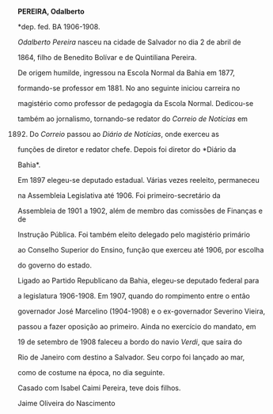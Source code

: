 **PEREIRA, Odalberto**



\*dep. fed. BA 1906-1908.



*Odalberto Pereira* nasceu na cidade de Salvador no dia 2 de abril de

1864, filho de Benedito Bolívar e de Quintiliana Pereira.



De origem humilde, ingressou na Escola Normal da Bahia em 1877,

formando-se professor em 1881. No ano seguinte iniciou carreira no

magistério como professor de pedagogia da Escola Normal. Dedicou-se

também ao jornalismo, tornando-se redator do *Correio de Notícias* em

1892. Do *Correio* passou ao *Diário de Notícias*, onde exerceu as

funções de diretor e redator chefe. Depois foi diretor do *Diário da

Bahia*.



Em 1897 elegeu-se deputado estadual. Várias vezes reeleito, permaneceu

na Assembleia Legislativa até 1906. Foi primeiro-secretário da

Assembleia de 1901 a 1902, além de membro das comissões de Finanças e de

Instrução Pública. Foi também eleito delegado pelo magistério primário

ao Conselho Superior do Ensino, função que exerceu até 1906, por escolha

do governo do estado.



Ligado ao Partido Republicano da Bahia, elegeu-se deputado federal para

a legislatura 1906-1908. Em 1907, quando do rompimento entre o então

governador José Marcelino (1904-1908) e o ex-governador Severino Vieira,

passou a fazer oposição ao primeiro. Ainda no exercício do mandato, em

19 de setembro de 1908 faleceu a bordo do navio *Verdi*, que saíra do

Rio de Janeiro com destino a Salvador. Seu corpo foi lançado ao mar,

como de costume na época, no dia seguinte.



Casado com Isabel Caimi Pereira, teve dois filhos.



Jaime Oliveira do Nascimento



